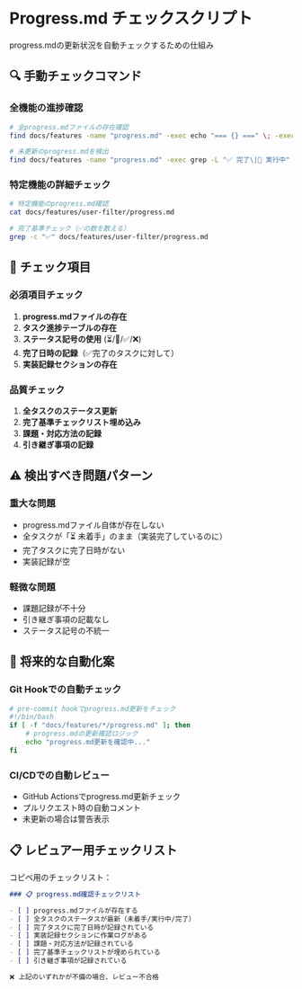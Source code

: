 # Progress.md チェックスクリプト

progress.mdの更新状況を自動チェックするための仕組み

## 🔍 手動チェックコマンド

### 全機能の進捗確認
```bash
# 全progress.mdファイルの存在確認
find docs/features -name "progress.md" -exec echo "=== {} ===" \; -exec cat {} \;

# 未更新のprogress.mdを検出
find docs/features -name "progress.md" -exec grep -L "✅ 完了\|🔄 実行中" {} \;
```

### 特定機能の詳細チェック
```bash
# 特定機能のprogress.md確認
cat docs/features/user-filter/progress.md

# 完了基準チェック（✅の数を数える）
grep -c "✅" docs/features/user-filter/progress.md
```

## 🚨 チェック項目

### 必須項目チェック
1. **progress.mdファイルの存在**
2. **タスク進捗テーブルの存在**  
3. **ステータス記号の使用** (⏳/🔄/✅/❌)
4. **完了日時の記録**（✅完了のタスクに対して）
5. **実装記録セクションの存在**

### 品質チェック
1. **全タスクのステータス更新**
2. **完了基準チェックリスト埋め込み**
3. **課題・対応方法の記録**
4. **引き継ぎ事項の記録**

## ⚠️ 検出すべき問題パターン

### 重大な問題
- progress.mdファイル自体が存在しない
- 全タスクが「⏳ 未着手」のまま（実装完了しているのに）
- 完了タスクに完了日時がない
- 実装記録が空

### 軽微な問題  
- 課題記録が不十分
- 引き継ぎ事項の記載なし
- ステータス記号の不統一

## 🤖 将来的な自動化案

### Git Hookでの自動チェック
```bash
# pre-commit hookでprogress.md更新をチェック
#!/bin/bash
if [ -f "docs/features/*/progress.md" ]; then
    # progress.mdの更新確認ロジック
    echo "progress.md更新を確認中..."
fi
```

### CI/CDでの自動レビュー
- GitHub Actionsでprogress.md更新チェック
- プルリクエスト時の自動コメント
- 未更新の場合は警告表示

## 📋 レビュアー用チェックリスト

コピペ用のチェックリスト：

```markdown
### 📋 progress.md確認チェックリスト

- [ ] progress.mdファイルが存在する
- [ ] 全タスクのステータスが最新（未着手/実行中/完了）
- [ ] 完了タスクに完了日時が記録されている  
- [ ] 実装記録セクションに作業ログがある
- [ ] 課題・対応方法が記録されている
- [ ] 完了基準チェックリストが埋められている
- [ ] 引き継ぎ事項が記録されている

❌ 上記のいずれかが不備の場合、レビュー不合格
```